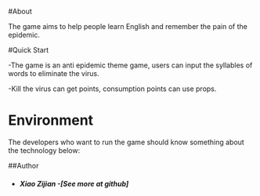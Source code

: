 
#About

The game aims to help people learn English and remember the pain of the epidemic.



#Quick Start

-The game is an anti epidemic theme game, users can input the syllables of words to eliminate the virus.

-Kill the virus can get points, consumption points can use props.



# Environment

The developers who want to run the game should know something about the technology below:

[Idea]: https://www.jetbrains.com/idea/	"Idea"
[Docker]: https://www.docker.com/	"Docker"
[Mysql ]: https://www.mysql.com/	"Mysql"
[Redis]: https://redis.io/	"Redis"
[Springboot]: https://spring.io/projects/spring-boot	"Springboot"



##Author
* ##### Xiao Zijian -[See more at github]

  

###

